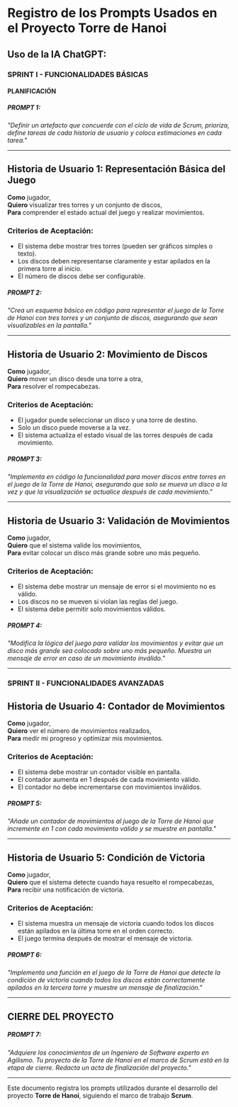 # Registro de los Prompts Usados en el Proyecto Torre de Hanoi

## Uso de la IA ChatGPT:
### **SPRINT I - FUNCIONALIDADES BÁSICAS**
#### **PLANIFICACIÓN**
##### **PROMPT 1:**  
*"Definir un artefacto que concuerde con el ciclo de vida de Scrum, prioriza, define tareas de cada historia de usuario y coloca estimaciones en cada tarea."*

---

## **Historia de Usuario 1: Representación Básica del Juego**
**Como** jugador,  
**Quiero** visualizar tres torres y un conjunto de discos,  
**Para** comprender el estado actual del juego y realizar movimientos.

### Criterios de Aceptación:
- El sistema debe mostrar tres torres (pueden ser gráficos simples o texto).
- Los discos deben representarse claramente y estar apilados en la primera torre al inicio.
- El número de discos debe ser configurable.

##### **PROMPT 2:**  
*"Crea un esquema básico en código para representar el juego de la Torre de Hanoi con tres torres y un conjunto de discos, asegurando que sean visualizables en la pantalla."*

---

## **Historia de Usuario 2: Movimiento de Discos**
**Como** jugador,  
**Quiero** mover un disco desde una torre a otra,  
**Para** resolver el rompecabezas.

### Criterios de Aceptación:
- El jugador puede seleccionar un disco y una torre de destino.
- Solo un disco puede moverse a la vez.
- El sistema actualiza el estado visual de las torres después de cada movimiento.

##### **PROMPT 3:**  
*"Implementa en código la funcionalidad para mover discos entre torres en el juego de la Torre de Hanoi, asegurando que solo se mueva un disco a la vez y que la visualización se actualice después de cada movimiento."*

---

## **Historia de Usuario 3: Validación de Movimientos**
**Como** jugador,  
**Quiero** que el sistema valide los movimientos,  
**Para** evitar colocar un disco más grande sobre uno más pequeño.

### Criterios de Aceptación:
- El sistema debe mostrar un mensaje de error si el movimiento no es válido.
- Los discos no se mueven si violan las reglas del juego.
- El sistema debe permitir solo movimientos válidos.

##### **PROMPT 4:**  
*"Modifica la lógica del juego para validar los movimientos y evitar que un disco más grande sea colocado sobre uno más pequeño. Muestra un mensaje de error en caso de un movimiento inválido."*

---

### **SPRINT II - FUNCIONALIDADES AVANZADAS**
## **Historia de Usuario 4: Contador de Movimientos**
**Como** jugador,  
**Quiero** ver el número de movimientos realizados,  
**Para** medir mi progreso y optimizar mis movimientos.

### Criterios de Aceptación:
- El sistema debe mostrar un contador visible en pantalla.
- El contador aumenta en 1 después de cada movimiento válido.
- El contador no debe incrementarse con movimientos inválidos.

##### **PROMPT 5:**  
*"Añade un contador de movimientos al juego de la Torre de Hanoi que incremente en 1 con cada movimiento válido y se muestre en pantalla."*

---

## **Historia de Usuario 5: Condición de Victoria**
**Como** jugador,  
**Quiero** que el sistema detecte cuando haya resuelto el rompecabezas,  
**Para** recibir una notificación de victoria.

### Criterios de Aceptación:
- El sistema muestra un mensaje de victoria cuando todos los discos están apilados en la última torre en el orden correcto.
- El juego termina después de mostrar el mensaje de victoria.

##### **PROMPT 6:**  
*"Implementa una función en el juego de la Torre de Hanoi que detecte la condición de victoria cuando todos los discos están correctamente apilados en la tercera torre y muestre un mensaje de finalización."*

---

## **CIERRE DEL PROYECTO**
##### **PROMPT 7:**  
*"Adquiere los conocimientos de un Ingeniero de Software experto en Agilismo. Tu proyecto de la Torre de Hanoi en el marco de Scrum está en la etapa de cierre. Redacta un acta de finalización del proyecto."*

---

Este documento registra los prompts utilizados durante el desarrollo del proyecto **Torre de Hanoi**, siguiendo el marco de trabajo **Scrum**.
